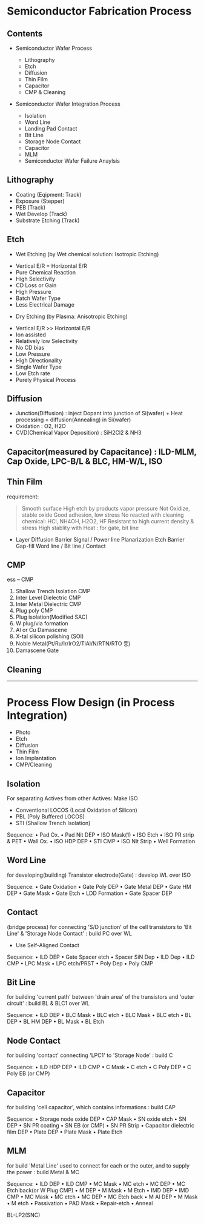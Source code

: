 # Semiconductor Fabrication Process

## Contents

* Semiconductor Wafer Process
  - Lithography
  - Etch
  - Diffusion
  - Thin Film
  - Capacitor
  - CMP & Cleaning

* Semiconductor Wafer Integration Process
  - Isolation
  - Word Line
  - Landing Pad Contact
  - Bit Line
  - Storage Node Contact
  - Capacitor
  - MLM
  
  * Semiconductor Wafer Failure Anaylsis
 
 ## Lithography
 
 * Coating (Eqipment: Track)
 * Exposure (Stepper)
 * PEB (Track)
 * Wet Develop (Track)
 * Substrate Etching (Track)
 
 ## Etch
 
 * Wet Etching (by Wet chemical solution: Isotropic Etching)

  - Vertical E/R = Horizontal E/R
  - Pure Chemical Reaction
  - High Selectivity
  - CD Loss or Gain
  - High Pressure
  - Batch Wafer Type
  - Less Electrical Damage


 * Dry Etching (by Plasma: Anisotropic Etching)

  - Vertical E/R >> Horizontal E/R
  - Ion assisted
  - Relatively low Selectivity
  - No CD bias
  - Low Pressure
  - High Directionality
  - Single Wafer Type
  - Low Etch rate
  - Purely Physical Process

 
 ## Diffusion
 
 * Junction(Diffusion) : inject Dopant into junction of Si(wafer) + Heat processing = diffusion(Annealing)  in Si(wafer)
 * Oxidation : O2, H2O
 * CVD(Chemical Vapor Deposition) : SiH2Cl2 & NH3
 
 ## Capacitor(measured by Capacitance) : ILD-MLM, Cap Oxide, LPC-B/L & BLC, HM-W/L, ISO
 
 ## Thin Film
 
 requirement:
> Smooth surface
> High etch by products vapor pressure
> Not Oxidize, stable oxide
> Good adhesion, low stress
> No reacted with cleaning chemical: HCl, NH4OH, H2O2, HF
> Resistant to high current density & stress
> High stablity with Heat : for gate, bit line
 
* Layer
 Diffusion Barrier
 Signal / Power line
 Planarization
 Etch Barrier
 Gap-fill
 Word line / Bit line / Contact
 
 ## CMP
 
 ess – CMP
1. Shallow Trench Isolation CMP
2. Inter Level Dielectric CMP
3. Inter Metal Dielectric CMP
4. Plug poly CMP
5. Plug isolation(Modified SAC)
6. W plug/via formation
7. Al or Cu Damascene
8. X-tal silicon polishing (SOI)
9. Noble Metal(Pt/Ru/Ir/IrO2/TiAl/N/RTN/RTO 등)
10. Damascene Gate

## Cleaning


---

# Process Flow Design (in Process Integration)
* Photo
* Etch
* Diffusion
* Thin Film
* Ion Implantation
* CMP/Cleaning


## Isolation

For separating Actives from other Actives: Make ISO


- Conventional LOCOS (Local Oxidation of Silicon)
- PBL (Poly Buffered LOCOS)
- STI (Shallow Trench Isolation)

Sequence:
• Pad Ox.
• Pad Nit DEP
• ISO Mask(1)
• ISO Etch
• ISO PR strip & PET
• Wall Ox.
• ISO HDP DEP
• STI CMP
• ISO Nit Strip
• Well Formation

## Word Line

for developing(building) Transistor electrode(Gate) : develop WL over ISO

Sequence:
• Gate Oxidation
• Gate Poly DEP
• Gate Metal DEP
• Gate HM DEP
• Gate Mask
• Gate Etch
• LDD Formation
• Gate Spacer DEP

## Contact
(bridge process)
for connecting 'S/D junction' of the cell transistors to 'Bit Line' & 'Storage Node Contact' : build PC over WL

- Use Self-Aligned Contact

Sequence:
• ILD DEP
• Gate Spacer etch
• Spacer SiN Dep
• ILD Dep
• ILD CMP
• LPC Mask
• LPC etch/PRST
• Poly Dep
• Poly CMP


## Bit Line

for building 'current path' between 'drain area' of the transistors and 'outer circuit' : build BL & BLC1 over WL

Sequence:
• ILD DEP
• BLC Mask
• BLC etch
• BLC Mask
• BLC etch
• BL DEP
• BL HM DEP
• BL Mask
• BL Etch


## Node Contact

for building 'contact' connecting 'LPC1' to 'Storage Node' : build C

Sequence:
• ILD HDP DEP
• ILD CMP
• C Mask
• C etch
• C Poly DEP
• C Poly EB (or CMP)


## Capacitor

for building 'cell capacitor', which contains informations : build CAP

Sequence:
• Storage node oxide DEP
• CAP Mask
• SN oxide etch
• SN DEP
• SN PR coating
• SN EB (or CMP)
• SN PR Strip
• Capacitor dielectric film DEP
• Plate DEP
• Plate Mask
• Plate Etch

## MLM

for build 'Metal Line' used to connect for each or the outer, and to supply the power : build Metal & MC

Sequence:
• ILD DEP
• ILD CMP
• MC Mask
• MC etch
• MC DEP
• MC Etch back(or W Plug CMP)
• M DEP
• M Mask
• M Etch
• IMD DEP
• IMD CMP
• MC Mask
• MC etch
• MC DEP
• MC Etch back
• M Al DEP
• M Mask
• M etch
• Passivation
• PAD Mask
• Repair-etch
• Anneal


BL-LP2(SNC)
